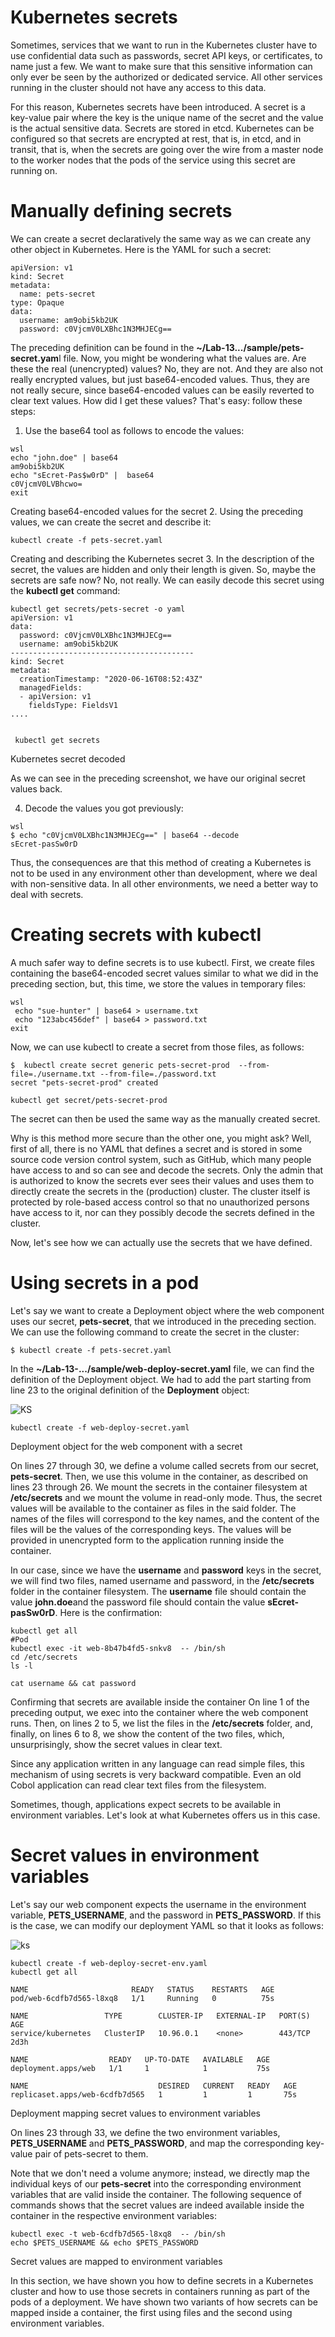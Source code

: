 # Kubernetes secrets
Sometimes, services that we want to run in the Kubernetes cluster have to use confidential data such as passwords, secret API keys, or certificates, to name just a few. We want to make sure that this sensitive information can only ever be seen by the authorized or dedicated service. All other services running in the cluster should not have any access to this data.

For this reason, Kubernetes secrets have been introduced. A secret is a key-value pair where the key is the unique name of the secret and the value is the actual sensitive data. Secrets are stored in etcd. Kubernetes can be configured so that secrets are encrypted at rest, that is, in etcd, and in transit, that is, when the secrets are going over the wire from a master node to the worker nodes that the pods of the service using this secret are running on.

# Manually defining secrets
We can create a secret declaratively the same way as we can create any other object in Kubernetes. Here is the YAML for such a secret:

```
apiVersion: v1
kind: Secret
metadata:
  name: pets-secret
type: Opaque
data:
  username: am9obi5kb2UK
  password: c0VjcmV0LXBhc1N3MHJECg==
```

The preceding definition can be found in the **~/Lab-13.../sample/pets-secret.yam**l file. Now, you might be wondering what the values are. Are these the real (unencrypted) values? No, they are not. And they are also not really encrypted values, but just base64-encoded values. Thus, they are not really secure, since base64-encoded values can be easily reverted to clear text values. How did I get these values? That's easy: follow these steps:

1. Use the base64 tool as follows to encode the values:

```
wsl
echo "john.doe" | base64
am9obi5kb2UK
echo "sEcret-Pas$w0rD" |  base64
c0VjcmV0LVBhcwo=
exit
```

Creating base64-encoded values for the secret
2. Using the preceding values, we can create the secret and describe it:

```
kubectl create -f pets-secret.yaml
```

Creating and describing the Kubernetes secret
3. In the description of the secret, the values are hidden and only their length is given. So, maybe the secrets are safe now? No, not really. We can easily decode this secret using the **kubectl get** command:

```
kubectl get secrets/pets-secret -o yaml
apiVersion: v1
data:
  password: c0VjcmV0LXBhc1N3MHJECg==
  username: am9obi5kb2UK
-----------------------------------------
kind: Secret
metadata:
  creationTimestamp: "2020-06-16T08:52:43Z"
  managedFields:
  - apiVersion: v1
    fieldsType: FieldsV1
....


 kubectl get secrets
```

Kubernetes secret decoded

As we can see in the preceding screenshot, we have our original secret values back.

4. Decode the values you got previously:

```
wsl
$ echo "c0VjcmV0LXBhc1N3MHJECg==" | base64 --decode
sEcret-pasSw0rD
```

Thus, the consequences are that this method of creating a Kubernetes is not to be used in any environment other than development, where we deal with non-sensitive data. In all other environments, we need a better way to deal with secrets.

# Creating secrets with kubectl
A much safer way to define secrets is to use kubectl. First, we create files containing the base64-encoded secret values similar to what we did in the preceding section, but, this time, we store the values in temporary files:

```
wsl
 echo "sue-hunter" | base64 > username.txt
 echo "123abc456def" | base64 > password.txt
exit
```

Now, we can use kubectl to create a secret from those files, as follows:

```
$  kubectl create secret generic pets-secret-prod  --from-file=./username.txt --from-file=./password.txt 
secret "pets-secret-prod" created

kubectl get secret/pets-secret-prod
```

 The secret can then be used the same way as the manually created secret.


Why is this method more secure than the other one, you might ask? Well, first of all, there is no YAML that defines a secret and is stored in some source code version control system, such as GitHub, which many people have access to and so can see and decode the secrets. Only the admin that is authorized to know the secrets ever sees their values and uses them to directly create the secrets in the (production) cluster. The cluster itself is protected by role-based access control so that no unauthorized persons have access to it, nor can they possibly decode the secrets defined in the cluster.

Now, let's see how we can actually use the secrets that we have defined.

# Using secrets in a pod
Let's say we want to create a Deployment object where the web component uses our secret, **pets-secret**, that we introduced in the preceding section. We can use the following command to create the secret in the cluster:

```
$ kubectl create -f pets-secret.yaml
```

In the **~/Lab-13-.../sample/web-deploy-secret.yaml** file, we can find the definition of the Deployment object. We had to add the part starting from line 23 to the original definition of the **Deployment** object:

![KS](./img/m13-zdd-p5.png)

```
kubectl create -f web-deploy-secret.yaml
```

Deployment object for the web component with a secret

On lines 27 through 30, we define a volume called secrets from our secret, **pets-secret**. Then, we use this volume in the container, as described on lines 23 through 26. We mount the secrets in the container filesystem at **/etc/secrets** and we mount the volume in read-only mode. Thus, the secret values will be available to the container as files in the said folder. The names of the files will correspond to the key names, and the content of the files will be the values of the corresponding keys. The values will be provided in unencrypted form to the application running inside the container.

In our case, since we have the **username** and **password** keys in the secret, we will find two files, named username and password, in the **/etc/secrets** folder in the container filesystem. The **username** file should contain the value **john.doe**and the password file should contain the value **sEcret-pasSw0rD**. Here is the confirmation:

```
kubectl get all
#Pod
kubectl exec -it web-8b47b4fd5-snkv8  -- /bin/sh
cd /etc/secrets
ls -l

cat username && cat password
```

Confirming that secrets are available inside the container
On line 1 of the preceding output, we exec into the container where the web component runs. Then, on lines 2 to 5, we list the files in the **/etc/secrets** folder, and, finally, on lines 6 to 8, we show the content of the two files, which, unsurprisingly, show the secret values in clear text.

Since any application written in any language can read simple files, this mechanism of using secrets is very backward compatible. Even an old Cobol application can read clear text files from the filesystem.

Sometimes, though, applications expect secrets to be available in environment variables. Let's look at what Kubernetes offers us in this case.

# Secret values in environment variables
Let's say our web component expects the username in the environment variable, **PETS_USERNAME**, and the password in **PETS_PASSWORD**. If this is the case, we can modify our deployment YAML so that it looks as follows:

![ks](./img/m13-ks-p2.png)

```
kubectl create -f web-deploy-secret-env.yaml
kubectl get all

NAME                       READY   STATUS    RESTARTS   AGE
pod/web-6cdfb7d565-l8xq8   1/1     Running   0          75s

NAME                 TYPE        CLUSTER-IP   EXTERNAL-IP   PORT(S)   AGE 
service/kubernetes   ClusterIP   10.96.0.1    <none>        443/TCP   2d3h

NAME                  READY   UP-TO-DATE   AVAILABLE   AGE
deployment.apps/web   1/1     1            1           75s

NAME                             DESIRED   CURRENT   READY   AGE
replicaset.apps/web-6cdfb7d565   1         1         1       75s

```

Deployment mapping secret values to environment variables

On lines 23 through 33, we define the two environment variables, **PETS_USERNAME** and **PETS_PASSWORD**, and map the corresponding key-value pair of pets-secret to them.

Note that we don't need a volume anymore; instead, we directly map the individual keys of our **pets-secret** into the corresponding environment variables that are valid inside the container. The following sequence of commands shows that the secret values are indeed available inside the container in the respective environment variables:

```
kubectl exec -t web-6cdfb7d565-l8xq8  -- /bin/sh
echo $PETS_USERNAME && echo $PETS_PASSWORD
```

Secret values are mapped to environment variables

In this section, we have shown you how to define secrets in a Kubernetes cluster and how to use those secrets in containers running as part of the pods of a deployment. We have shown two variants of how secrets can be mapped inside a container, the first using files and the second using environment variables.